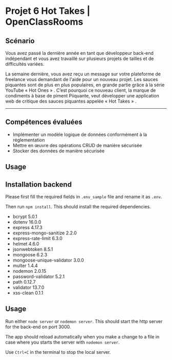 # Projet 6 Hot Takes | OpenClassRooms


## Scénario

Vous avez passé la dernière année en tant que développeur back-end indépendant et vous avez travaillé sur plusieurs projets de tailles et de difficultés variées.

La semaine dernière, vous avez reçu un message sur votre plateforme de freelance vous demandant de l'aide pour un nouveau projet. Les sauces piquantes sont de plus en plus populaires, en grande partie grâce à la série YouTube « Hot Ones » . C’est pourquoi ce nouveau client, la marque de condiments à base de piment Piiquante, veut développer une application web de critique des sauces piquantes appelée « Hot Takes » .

---

## Compétences évaluées

- Implémenter un modèle logique de données conformément à la réglementation
- Mettre en œuvre des opérations CRUD de manière sécurisée
- Stocker des données de manière sécurisée


## Usage


## Installation backend ##

Please first fill the required fields in `.env_sample` file and rename it as `.env`.

Then run `npm install`. This should install the required dependencies.

- bcrypt 5.0.1
- dotenv 16.0.0
- express 4.17.3
- express-mongo-sanitize 2.2.0
- express-rate-limit 6.3.0
- helmet 4.6.0
- jsonwebtoken 8.5.1
- mongoose 6.2.3
- mongoose-unique-validator 3.0.0
- multer 1.4.4
- nodemon 2.0.15
- password-validator 5.2.1
- path 0.12.7
- validator 13.7.0
- xss-clean 0.1.1

## Usage ##


Run either `node server` or `nodemon server`. This should start the http server for the back-end on port 3000.

The app should reload automatically when you make a change to a file in case where you starts the server with `nodemon server`.

Use `Ctrl+C` in the terminal to stop the local server.
